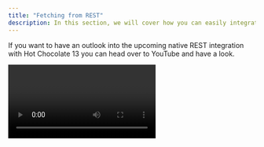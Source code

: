 ```yaml
---
title: "Fetching from REST"
description: In this section, we will cover how you can easily integrate a REST API into your GraphQL API.
---
```


If you want to have an outlook into the upcoming native REST integration with Hot Chocolate 13 you can head over to YouTube and have a look.

<Video videoId="l2QsFlKYqhk" />

GraphQL has a strongly-typed type system and therefore also has to know the dotnet runtime types of the data it returns in advance.

The easiest way to integrate a REST API is, to define an OpenAPI specification for it.
OpenAPI describes what data a REST endpoint returns.
You can automatically generate a dotnet client for this API and integrate it into your schema.

# OpenAPI in .NET

If you do not have an OpenAPI specification for your REST endpoint yet, you can easily add it to your API.
There are two major OpenAPI implementations in dotnet: [NSwag](http://nswag.org) and [Swashbuckle](https://github.com/domaindrivendev/Swashbuckle.AspNetCore).
Head over to the [official ASP.NET Core](https://docs.microsoft.com/aspnet/core/tutorials/web-api-help-pages-using-swagger) documentation to see how it is done.

In this example, we will use [the official example of Swashbuckle](https://github.com/dotnet/AspNetCore.Docs/blob/main/aspnetcore/tutorials/getting-started-with-swashbuckle.md).
When you start this project, you can navigate to the [Swagger UI](http://localhost:5000/swagger).

This REST API covers a simple Todo app.
We will expose `todos` and `todoById` in our GraphQL API.

# Generating a client

Every REST endpoint that supports OpenAPI, can easily be wrapped with a fully typed client.
Again, you have several options on how you generate your client.
You can generate your client from the OpenAPI specification of your endpoint, during build or even with external tools with GUI.
Have a look here and see what fits your use case the best:

- [NSwag Code Generation](https://docs.microsoft.com/aspnet/core/tutorials/getting-started-with-nswag?tabs=visual-studio#code-generation)

In this example, we will use the NSwag dotnet tool.
First, we need to create a tool manifest.
Switch to your GraphQL project and execute

```bash
dotnet new tool-manifest
```

Then we install the NSwag tool

```bash
dotnet tool install NSwag.ConsoleCore --version 13.10.9
```

You then have to get the `swagger.json` from your REST endpoint

```bash
curl -o swagger.json http://localhost:5000/swagger/v1/swagger.json
```

Now you can generate the client from the `swagger.json`.

```bash
dotnet nswag swagger2csclient /input:swagger.json /classname:TodoService /namespace:TodoReader /output:TodoService.cs
```

The code generator generated a new file called `TodoService.cs`.
In this file, you will find the client for your REST API.

The generated needs `Newtonsoft.Json`.
Make sure to also add this package by executing:

<PackageInstallation packageName="Newtonsoft.Json" external />

# Exposing the API

You will have to register the client in the dependency injection of your GraphQL service.
To expose the API you can inject the generated client into your resolvers.

<ExampleTabs>
<Annotation>

```csharp
// Query.cs
public class Query
{
    public Task<ICollection<TodoItem>> GetTodosAsync(
        [Service]TodoService service,
        CancellationToken cancellationToken)
    {
        return service.GetAllAsync(cancellationToken);
    }

    public Task<TodoItem> GetTodoByIdAsync(
        [Service]TodoService service,
        long id,
        CancellationToken cancellationToken)
    {
        return service.GetByIdAsync(id, cancellationToken);
    }
}

// Startup.cs
public class Startup
{
    public void ConfigureServices(IServiceCollection services)
    {
        services.AddHttpClient<TodoService>();
        services
            .AddGraphQLServer()
            .AddQueryType<Query>();
    }

    // Omitted code for brevity
}
```

</Annotation>
<Code>

```csharp
// Query.cs
public class Query
{
    public Task<ICollection<TodoItem>> GetTodosAsync(
        [Service]TodoService service,
        CancellationToken cancellationToken)
    {
        return service.GetAllAsync(cancellationToken);
    }

    public Task<TodoItem> GetTodoByIdAsync(
        [Service]TodoService service,
        long id,
        CancellationToken cancellationToken)
    {
        return service.GetByIdAsync(id, cancellationToken);
    }
}

// QueryType.cs
public class QueryType : ObjectType<Query>
{
    protected override void Configure(IObjectTypeDescriptor<Query> descriptor)
    {
        descriptor
            .Field(f => f.GetTodoByIdAsync(default!, default!, default!))
            .Type<TodoType>();

        descriptor
            .Field(f => f.GetTodosAsync(default!, default!))
            .Type<ListType<TodoType>>();
    }
}

// TodoType.cs
public class TodoType : ObjectType<Todo>
{
    protected override void Configure(IObjectTypeDescriptor<Todo> descriptor)
    {
        descriptor
            .Field(f => f.Id)
            .Type<LongType>();

        descriptor
            .Field(f => f.Name)
            .Type<StringType>();

        descriptor
            .Field(f => f.IsComplete)
            .Type<BooleanType>();
    }
}


// Startup.cs
public class Startup
{
    public void ConfigureServices(IServiceCollection services)
    {
        services
            .AddGraphQLServer()
            .AddQueryType<QueryType>();
    }

    // Omitted code for brevity
}
```

</Code>
<Schema>

```csharp
// Query.cs
public class Query
{
    public Task<ICollection<TodoItem>> GetTodosAsync(
        [Service]TodoService service,
        CancellationToken cancellationToken)
    {
        return service.GetAllAsync(cancellationToken);
    }

    public Task<TodoItem> GetTodoByIdAsync(
        [Service]TodoService service,
        long id,
        CancellationToken cancellationToken)
    {
        return service.GetByIdAsync(id, cancellationToken);
    }
}

// Startup.cs
public class Startup
{
    public void ConfigureServices(IServiceCollection services)
    {
        services
            .AddGraphQLServer()
            .AddDocumentFromString(@"
                type Query {
                  todos: [TodoItem!]!
                  todoById(id: Uuid): TodoItem
                }

                type TodoItem {
                  id: Long
                  name: String
                  isCompleted: Boolean
                }
            ")
            .BindRuntimeType<Query>();
    }

    // Omitted code for brevity
}
```

</Schema>
</ExampleTabs>

You can now head over to your Banana Cake Pop on your GraphQL Server (/graphql) and query `todos`:

```graphql
{
  todoById(id: 1) {
    id
    isComplete
    name
  }
  todos {
    id
    isComplete
    name
  }
}
```

<!-- spell-checker:ignore classname, csclient -->
